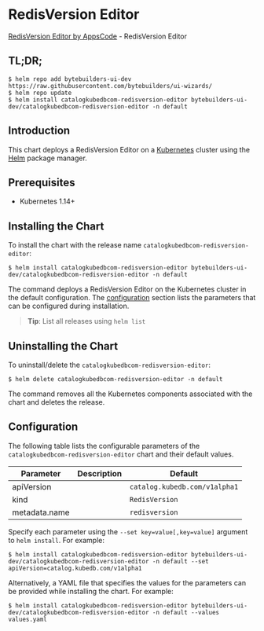# RedisVersion Editor

[RedisVersion Editor by AppsCode](https://byte.builders) - RedisVersion Editor

## TL;DR;

```console
$ helm repo add bytebuilders-ui-dev https://raw.githubusercontent.com/bytebuilders/ui-wizards/
$ helm repo update
$ helm install catalogkubedbcom-redisversion-editor bytebuilders-ui-dev/catalogkubedbcom-redisversion-editor -n default
```

## Introduction

This chart deploys a RedisVersion Editor on a [Kubernetes](http://kubernetes.io) cluster using the [Helm](https://helm.sh) package manager.

## Prerequisites

- Kubernetes 1.14+

## Installing the Chart

To install the chart with the release name `catalogkubedbcom-redisversion-editor`:

```console
$ helm install catalogkubedbcom-redisversion-editor bytebuilders-ui-dev/catalogkubedbcom-redisversion-editor -n default
```

The command deploys a RedisVersion Editor on the Kubernetes cluster in the default configuration. The [configuration](#configuration) section lists the parameters that can be configured during installation.

> **Tip**: List all releases using `helm list`

## Uninstalling the Chart

To uninstall/delete the `catalogkubedbcom-redisversion-editor`:

```console
$ helm delete catalogkubedbcom-redisversion-editor -n default
```

The command removes all the Kubernetes components associated with the chart and deletes the release.

## Configuration

The following table lists the configurable parameters of the `catalogkubedbcom-redisversion-editor` chart and their default values.

|   Parameter   | Description |            Default            |
|---------------|-------------|-------------------------------|
| apiVersion    |             | `catalog.kubedb.com/v1alpha1` |
| kind          |             | `RedisVersion`                |
| metadata.name |             | `redisversion`                |


Specify each parameter using the `--set key=value[,key=value]` argument to `helm install`. For example:

```console
$ helm install catalogkubedbcom-redisversion-editor bytebuilders-ui-dev/catalogkubedbcom-redisversion-editor -n default --set apiVersion=catalog.kubedb.com/v1alpha1
```

Alternatively, a YAML file that specifies the values for the parameters can be provided while
installing the chart. For example:

```console
$ helm install catalogkubedbcom-redisversion-editor bytebuilders-ui-dev/catalogkubedbcom-redisversion-editor -n default --values values.yaml
```
